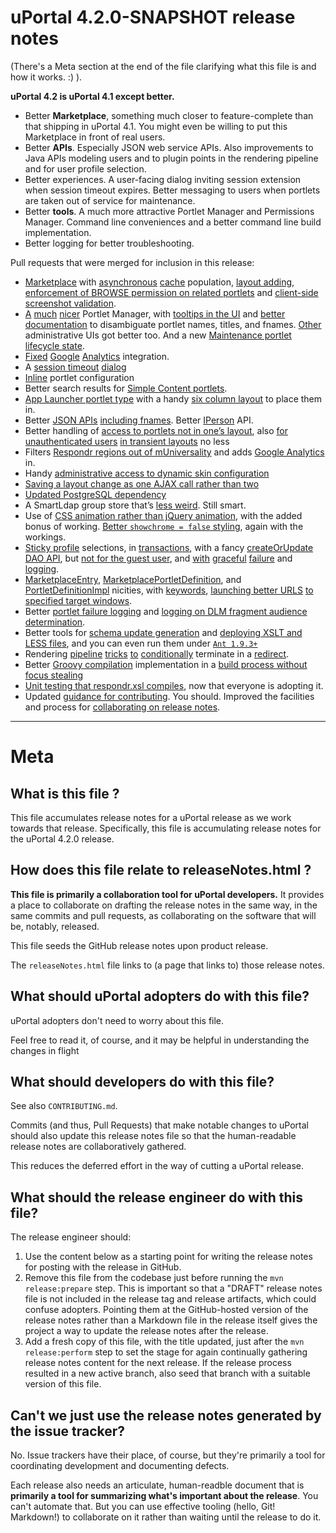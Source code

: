 uPortal 4.2.0-SNAPSHOT release notes
=====================================

(There's a Meta section at the end of the file clarifying what this file is and how it works. :) ).


**uPortal 4.2 is uPortal 4.1 except better.**

* Better **Marketplace**, something much closer to feature-complete than that shipping in uPortal 4.1.  You might even be willing to put this Marketplace in front of real users.
* Better **APIs**.  Especially JSON web service APIs.  Also improvements to Java APIs modeling users and to plugin points in the rendering pipeline and for user profile selection.
* Better experiences.  A user-facing dialog inviting session extension when session timeout expires.  Better messaging to users when portlets are taken out of service for maintenance.
* Better **tools**.  A much more attractive Portlet Manager and Permissions Manager.  Command line conveniences and a better command line build implementation.
* Better logging for better troubleshooting.

Pull requests that were merged for inclusion in this release:

* [Marketplace](https://github.com/Jasig/uPortal/pull/423) with [asynchronous](https://github.com/Jasig/uPortal/pull/448) [cache](https://github.com/Jasig/uPortal/pull/411) population, [layout adding](https://github.com/Jasig/uPortal/pull/419), [enforcement of BROWSE permission on related portlets](https://github.com/Jasig/uPortal/pull/481) and [client-side screenshot validation](https://github.com/Jasig/uPortal/pull/453).
* [A](https://github.com/Jasig/uPortal/pull/426) [much](https://github.com/Jasig/uPortal/pull/445) [nicer](https://github.com/Jasig/uPortal/pull/458) Portlet Manager, with [tooltips in the UI](https://github.com/Jasig/uPortal/pull/492) and [better](https://github.com/Jasig/uPortal/pull/451) [documentation](https://github.com/Jasig/uPortal/pull/493) to disambiguate portlet names, titles, and fnames. [Other](https://github.com/Jasig/uPortal/pull/441) administrative UIs got better too. And a new [Maintenance portlet lifecycle state](https://github.com/Jasig/uPortal/pull/397).
* [Fixed](https://github.com/Jasig/uPortal/pull/431) [Google](https://github.com/Jasig/uPortal/pull/425) [Analytics](https://github.com/Jasig/uPortal/pull/389) integration.
* A [session timeout](https://github.com/Jasig/uPortal/pull/392) [dialog](https://github.com/Jasig/uPortal/pull/424)
* [Inline](https://github.com/Jasig/uPortal/pull/446) portlet configuration
* Better search results for [Simple Content portlets](https://github.com/Jasig/uPortal/pull/440).
* [App Launcher portlet type](https://github.com/Jasig/uPortal/pull/421) with a handy [six column layout](https://github.com/Jasig/uPortal/pull/468) to place them in.
* Better [JSON APIs](https://github.com/Jasig/uPortal/pull/449) [including fnames](https://github.com/Jasig/uPortal/pull/464).  Better [IPerson](https://github.com/Jasig/uPortal/pull/460) API.
* Better handling of [access to portlets not in one’s layout](https://github.com/Jasig/uPortal/pull/480), also [for unauthenticated users](https://github.com/Jasig/uPortal/pull/485) [in transient layouts](https://github.com/Jasig/uPortal/pull/483) no less
* Filters [Respondr regions out of mUniversality](https://github.com/Jasig/uPortal/pull/428) and adds [Google Analytics](https://github.com/Jasig/uPortal/pull/376) in.
* Handy [administrative access to dynamic skin configuration](https://github.com/Jasig/uPortal/pull/471)
* [Saving a layout change as one AJAX call rather than two](https://github.com/Jasig/uPortal/pull/495)
* [Updated PostgreSQL dependency](https://github.com/Jasig/uPortal/pull/489)
* A SmartLdap group store that’s [less weird](https://github.com/Jasig/uPortal/pull/443).  Still smart.
* Use of [CSS animation rather than jQuery animation](https://github.com/Jasig/uPortal/pull/476), with the added bonus of working.  [Better `showchrome = false` styling](https://github.com/Jasig/uPortal/pull/469), again with the workings.
* [Sticky profile](https://github.com/Jasig/uPortal/pull/450) selections, in [transactions](https://github.com/Jasig/uPortal/pull/459), with a fancy [createOrUpdate DAO API](https://github.com/Jasig/uPortal/pull/479),  but [not for the guest user](https://github.com/Jasig/uPortal/pull/482), and [with](https://github.com/Jasig/uPortal/pull/454) [graceful](https://github.com/Jasig/uPortal/pull/455) [failure](https://github.com/Jasig/uPortal/pull/456) and [logging](https://github.com/Jasig/uPortal/pull/437).
* [MarketplaceEntry](https://github.com/Jasig/uPortal/pull/488),  [MarketplacePortletDefinition](https://github.com/Jasig/uPortal/pull/487), and [PortletDefinitionImpl](https://github.com/Jasig/uPortal/pull/474) nicities, with [keywords](https://github.com/Jasig/uPortal/pull/486), [launching better URLS](https://github.com/Jasig/uPortal/pull/463) [to specified target windows](https://github.com/Jasig/uPortal/pull/470).
* Better [portlet failure logging](https://github.com/Jasig/uPortal/pull/442) and [logging on DLM fragment audience determination](https://github.com/Jasig/uPortal/pull/402).
* Better tools for [schema update generation](https://github.com/Jasig/uPortal/pull/417) and [deploying XSLT and LESS files](https://github.com/Jasig/uPortal/pull/409), and you can even run them under [`Ant 1.9.3+`](https://github.com/Jasig/uPortal/pull/386)
* Rendering [pipeline](https://github.com/Jasig/uPortal/pull/432) [tricks](https://github.com/Jasig/uPortal/pull/435) [to](https://github.com/Jasig/uPortal/pull/434) [conditionally](https://github.com/Jasig/uPortal/pull/433) terminate in a [redirect](https://github.com/Jasig/uPortal/pull/436).
* Better [Groovy compilation](https://github.com/Jasig/uPortal/pull/475) implementation in a [build process without focus stealing](https://github.com/Jasig/uPortal/pull/472)
* [Unit testing that respondr.xsl compiles](https://github.com/Jasig/uPortal/pull/484), now that everyone is adopting it.
* Updated [guidance for contributing](https://github.com/Jasig/uPortal/pull/461).  You should. Improved the facilities and process for [collaborating on release notes](https://github.com/Jasig/uPortal/pull/501).




--------------------------------------------------------------------------------------

Meta
====

What is this file ?
-------------------

This file accumulates release notes for a uPortal release as we work towards that release.
Specifically, this file is accumulating release notes for the uPortal 4.2.0 release.

How does this file relate to releaseNotes.html ?
------------------------------------------------

**This file is primarily a collaboration tool for uPortal developers.**
It provides a place to collaborate on drafting the release notes in the same way, in the same
commits and pull requests, as collaborating on the software that will be, notably, released.

This file seeds the GitHub release notes upon product release.

The `releaseNotes.html` file links to (a page that links to) those release notes.

What should uPortal adopters do with this file?
-----------------------------------------------

uPortal adopters don't need to worry about this file.

Feel free to read it, of course, and it may be helpful in understanding the changes in flight

What should developers do with this file?
-----------------------------------------

See also `CONTRIBUTING.md`.

Commits (and thus, Pull Requests) that make notable changes to uPortal
should also update this release notes file
so that the human-readable release notes are collaboratively gathered.

This reduces the deferred effort in the way of cutting a uPortal release.


What should the release engineer do with this file?
---------------------------------------------------

The release engineer should:

1. Use the content below as a starting point for writing the release notes for posting with the
release in GitHub.
2. Remove this file from the codebase just before running the `mvn release:prepare` step.  This
is important so that a "DRAFT" release notes file is not included in the release tag and release
artifacts, which could confuse adopters.  Pointing them at the GitHub-hosted version of the
release notes rather than a Markdown file in the release itself gives the project a way to update
 the release notes after the release.
3. Add a fresh copy of this file, with the title updated, just after the
`mvn release:perform` step to set the stage for again continually gathering release notes content
 for the next release.  If the release process resulted in a new active branch, also seed that
 branch with a suitable version of this file.


Can't we just use the release notes generated by the issue tracker?
-------------------------------------------------------------------

No.  Issue trackers have their place, of course, but they're primarily a tool for coordinating
development and documenting defects.

Each release also needs an articulate, human-readble document that is **primarily a tool for
summarizing what's important about the release**.  You can't automate that.  But you can use
effective tooling (hello, Git! Markdown!) to collaborate on it rather than waiting until the
release to do it.





